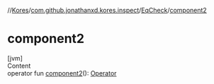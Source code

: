 //[Kores](../../index.md)/[com.github.jonathanxd.kores.inspect](../index.md)/[EqCheck](index.md)/[component2](component2.md)



# component2  
[jvm]  
Content  
operator fun [component2](component2.md)(): [Operator](../../com.github.jonathanxd.kores.operator/-operator/index.md)  



